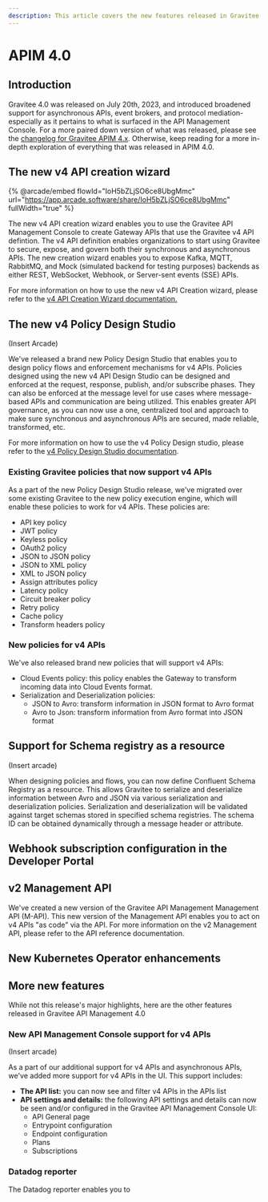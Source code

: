 ```yaml
---
description: This article covers the new features released in Gravitee 4.0
---
```


# APIM 4.0

## Introduction

Gravitee 4.0 was released on July 20th, 2023, and introduced broadened support for asynchronous APIs, event brokers, and protocol mediation-especially as it pertains to what is surfaced in the API Management Console. For a more paired down version of what was released, please see the [changelog for Gravitee APIM 4.x](../../changelog/apim/gravitee-4.0.x-changelog.md). Otherwise, keep reading for a more in-depth exploration of everything that was released in APIM 4.0.

## The new v4 API creation wizard

{% @arcade/embed flowId="IoH5bZLjSO6ce8UbgMmc" url="https://app.arcade.software/share/IoH5bZLjSO6ce8UbgMmc" fullWidth="true" %}

The new v4 API creation wizard enables you to use the Gravitee API Management Console to create Gateway APIs that use the Gravitee v4 API defintion. The v4 API definition enables organizations to start using Gravitee to secure, expose, and govern both their synchronous and asynchronous APIs. The new creation wizard enables you to expose Kafka, MQTT, RabbitMQ, and Mock (simulated backend for testing purposes) backends as either REST, WebSocket, Webhook, or Server-sent events (SSE) APIs.

For more information on how to use the new v4 API Creation wizard, please refer to the [v4 API Creation Wizard documentation. ](../../../guides/create-apis/how-to/v4-api-creation-wizard.md)

## The new v4 Policy Design Studio

(Insert Arcade)

We've released a brand new Policy Design Studio that enables you to design policy flows and enforcement mechanisms for v4 APIs. Policies designed using the new v4 API Design Studio can be designed and enforced at the request, response, publish, and/or subscribe phases. They can also be enforced at the message level for use cases where message-based APIs and communication are being utilized. This enables greater API governance, as you can now use a one, centralized tool and approach to make sure synchronous and asynchronous APIs are secured, made reliable, transformed, etc.

For more information on how to use the v4 Policy Design studio, please refer to the [v4 Policy Design Studio documentation](../../../guides/policy-design/v4-api-policy-design-studio.md).&#x20;

### Existing Gravitee policies that now support v4 APIs

As a part of the new Policy Design Studio release, we've migrated over some existing Gravitee to the new policy execution engine, which will enable these policies to work for v4 APIs. These policies are:

* API key policy
* JWT policy
* Keyless policy
* OAuth2 policy
* JSON to JSON policy&#x20;
* JSON to XML policy
* XML to JSON policy
* Assign attributes policy&#x20;
* Latency policy&#x20;
* Circuit breaker policy&#x20;
* Retry policy&#x20;
* Cache policy&#x20;
* Transform headers policy

### New policies for v4 APIs

We've also released brand new policies that will support v4 APIs:

* Cloud Events policy: this policy enables the Gateway to transform incoming data into Cloud Events format.&#x20;
* Serialization and Deserialization policies:
  * JSON to Avro: transform information in JSON format to Avro format
  * Avro to Json: transform information from Avro format into JSON format

## Support for Schema registry as a resource

(Insert arcade)

When designing policies and flows, you can now define Confluent Schema Registry as a resource. This allows Gravitee to serialize and deserialize information between Avro and JSON via various serialization and deserialization policies. Serialization and deserialization will be validated against target schemas stored in specified schema registries. The schema ID can be obtained dynamically through a message header or attribute.

## Webhook subscription configuration in the Developer Portal



## v2 Management API

We've created a new version of the Gravitee API Management Management API (M-API). This new version of the Management API enables you to act on v4 APIs "as code" via the API. For more information on the v2 Management API, please refer to the API reference documentation.

## New Kubernetes Operator enhancements

## More new features

While not this release's major highlights, here are the other features released in Gravitee API Management 4.0

### New API Management Console support for v4 APIs

(Insert arcade)

As a part of our additional support for v4 APIs and asynchronous APIs, we've added more support for v4 APIs in the UI. This support includes:

* **The API list:** you can now see and filter v4 APIs in the APIs list
* **API settings and details:** the following API settings and details can now be seen and/or configured in the Gravitee API Management Console UI:&#x20;
  * API General page
  * Entrypoint configuration
  * Endpoint configuration
  * Plans
  * Subscriptions

### Datadog reporter

The Datadog reporter enables you to&#x20;

